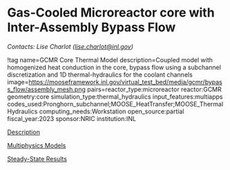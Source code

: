 
# Gas-Cooled Microreactor core with Inter-Assembly Bypass Flow

*Contacts: Lise Charlot (lise.charlot@inl.gov)*

!tag name=GCMR Core Thermal Model
     description=Coupled model with homogenized heat conduction in the core, bypass flow using a subchannel discretization and 1D thermal-hydraulics for the coolant channels
     image=https://mooseframework.inl.gov/virtual_test_bed/media/gcmr/bypass_flow/assembly_mesh.png
     pairs=reactor_type:microreactor
                       reactor:GCMR
                       geometry:core
                       simulation_type:thermal_hydraulics
                       input_features:multiapps
                       codes_used:Pronghorn_subchannel;MOOSE_HeatTransfer;MOOSE_ThermalHydraulics
                       computing_needs:Workstation
                       open_source:partial
                       fiscal_year:2023
                       sponsor:NRIC
                       institution:INL
                       
[Description](gcmr/bypass_flow/Core_with_bypass_description.md)

[Multiphysics Models](gcmr/bypass_flow/Core_with_bypass_model.md)

[Steady-State Results](gcmr/bypass_flow/Core_with_bypass_results.md)
